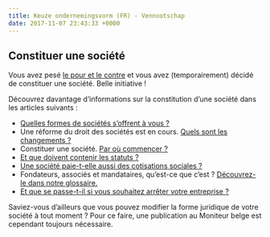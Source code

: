 ```yaml
---
title: Keuze ondernemingsvorm (FR) - Vennootschap
date: 2017-11-07 23:43:33 +0000
---
```

## Constituer une société

Vous avez pesé [le pour et le contre](http://blog.xerius.be/debutant/entreprise-en-personne-physique-ou-societe) et vous avez (temporairement) décidé de constituer une société. Belle initiative !

Découvrez davantage d’informations sur la constitution d’une société dans les articles suivants :

* [Quelles formes de sociétés s’offrent à vous ?](https://www.xerius.be/fr/independants/demarrez-votre-entreprise/forme-juridique/)
* Une réforme du droit des sociétés est en cours. [Quels sont les changements ?](https://blog.xerius.be/debutant/reforme-du-droit-des-societes-quels-changements)
* Constituer une société. [Par où commencer ?](https:/www.xerius.be/fr/independants/demarrez-votre-entreprise/constituer-une-societe)
* [Et que doivent contenir les statuts ?](https://blog.xerius.be/debutant/que-doivent-contenir-les-statuts-de-ma-societe)
* [Une société paie-t-elle aussi des cotisations sociales ?](https://www.xerius.be/fr/independants/assurances-sociales/affilier-sa-societe-a-une-caisse-dassurances-sociales/)
* Fondateurs, associés et mandataires, qu’est-ce que c’est ? [Découvrez-le dans notre glossaire.](https://www.xerius.be/glossaire)
* [Et que se passe-t-il si vous souhaitez arrêter votre entreprise ?](https://www.xerius.be/fr/independants/demarrez-votre-entreprise/entreprise-personne-physique-ou-societe/)

Saviez-vous d’ailleurs que vous pouvez modifier la forme juridique de votre société à tout moment ? Pour ce faire, une publication au Moniteur belge est cependant toujours nécessaire. 